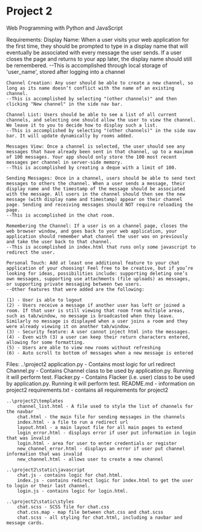 # Project 2

Web Programming with Python and JavaScript

Requirements:
    Display Name: When a user visits your web application for the first time, they should be prompted to type in a display name that will eventually be associated with every message the user sends. If a user closes the page and returns to your app later, the display name should still be remembered.
    --This is accomplished through local storage of 'user_name', stored after logging into a channel

    Channel Creation: Any user should be able to create a new channel, so long as its name doesn’t conflict with the name of an existing channel.
    --This is accomplished by selecting "(other channels)" and then clicking "New channel" in the side nav bar.

    Channel List: Users should be able to see a list of all current channels, and selecting one should allow the user to view the channel. We leave it to you to decide how to display such a list.
    --This is accomplished by selecting "(other channels)" in the side nav bar. It will update dynamically by rooms added.

    Messages View: Once a channel is selected, the user should see any messages that have already been sent in that channel, up to a maximum of 100 messages. Your app should only store the 100 most recent messages per channel in server-side memory.
    --This is accomplished by creating a deque with a limit of 100.

    Sending Messages: Once in a channel, users should be able to send text messages to others the channel. When a user sends a message, their display name and the timestamp of the message should be associated with the message. All users in the channel should then see the new message (with display name and timestamp) appear on their channel page. Sending and receiving messages should NOT require reloading the page.
    --This is accomplished in the chat room.

    Remembering the Channel: If a user is on a channel page, closes the web browser window, and goes back to your web application, your application should remember what channel the user was on previously and take the user back to that channel.
    --This is accomplished in index.html that runs only some javascript to redirect the user.

    Personal Touch: Add at least one additional feature to your chat application of your choosing! Feel free to be creative, but if you’re looking for ideas, possibilities include: supporting deleting one’s own messages, supporting use attachments (file uploads) as messages, or supporting private messaging between two users.
    --Other features that were added are the following:

    (1) - User is able to logout
    (2) - Users receive a message if another user has left or joined a room. If that user is still viewing that room from multiple areas, such as tab/window, no message is broadcasted when they leave. Similarly no message is displayed when a user joins a room and they were already viewing it on another tab/window.
    (3) - Security feature: A user cannot inject html into the messages.
    (4) - Even with (3) a user can keep their return characters entered, allowing for some formatting.
    (5) - Users are able to view new rooms without refreshing
    (6) - Auto scroll to bottom of messages when a new message is entered

Files:
    ..\project2
        application.py - Contains most logic for url redirect
        Channel.py - Contains Channel class to be used by application.py. Running it will perform test.
        Flacker.py - Contains Flacker (i.e. user) class to be used by application.py. Running it will perform test.
        README.md - information on project2
        requirements.txt - contains all requirements for project2

    ..\project2\templates
        channel_list.html - A file used to style the list of channels for the navbar
        chat.html - the main file for sending messages in the channels
        index.html - a file to run a redirect url
        layout.html - a main layout file for all main pages to extend
        login_error.html - displays error if user put information in login that was invalid
        login.html - area for user to enter credentials or register
        new_channel_error.html - displays an error if user put channel information that was invalid
        new_channel.html - allows user to create a new channel

    ..\project2\static\javascript
        chat.js - contains logic for chat.html.
        index.js - contains redirect logic for index.html to get the user to login or their last channel.
        login.js - contains logic for login.html.

    ..\project2\static\styles
        chat.scss - SCSS file for chat.css
        chat.css.map - map file between chat.css and chat.scss
        chat.scss - all styling for chat.html, including a navbar and message cards.
